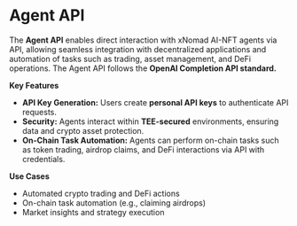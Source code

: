 # Agent API

The **Agent API** enables direct interaction with xNomad AI-NFT agents via API, allowing seamless integration with decentralized applications and automation of tasks such as trading, asset management, and DeFi operations. The Agent API follows the **OpenAI Completion API standard.**



**Key Features**

* **API Key Generation:** Users create **personal API keys** to authenticate API requests.
* **Security:** Agents interact within **TEE-secured** environments, ensuring data and crypto asset protection.
* **On-Chain Task Automation:** Agents can perform on-chain tasks such as token trading, airdrop claims, and DeFi interactions via API with credentials.



**Use Cases**

* Automated crypto trading and DeFi actions
* On-chain task automation (e.g., claiming airdrops)
* Market insights and strategy execution
